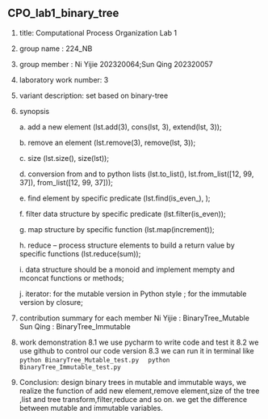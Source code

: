 ## CPO_lab1_binary_tree

1. title: Computational Process Organization Lab 1
2. group name : 224_NB
3. group member : Ni Yijie 202320064;Sun Qing 202320057
4. laboratory work number: 3
5. variant description: set based on binary-tree
6. synopsis
   
    a. add a new element (lst.add(3), cons(lst, 3), extend(lst, 3));
   
    b. remove an element (lst.remove(3), remove(lst, 3));
   
    c. size (lst.size(), size(lst));
   
    d. conversion from and to python lists (lst.to_list(), lst.from_list([12, 99, 37]), from_list([12, 99, 37]));
   
    e. find element by specific predicate (lst.find(is_even_), );
   
    f. filter data structure by specific predicate (lst.filter(is_even));
   
    g. map structure by specific function (lst.map(increment));
   
    h. reduce – process structure elements to build a return value by specific functions (lst.reduce(sum));
   
    i. data structure should be a monoid and implement mempty and mconcat functions or methods;
   
    j. iterator: for the mutable version in Python style ; for the immutable version by closure;
7. contribution summary for each member
    Ni Yijie : BinaryTree_Mutable
    Sun Qing : BinaryTree_Immutable
8. work demonstration
    8.1 we use pycharm to write code and test it
    8.2 we use github to control our code version
    8.3 we can run it in terminal like 
        ` python BinaryTree_Mutable_test.py  `
        ` python BinaryTree_Immutable_test.py`
   
9. Conclusion: design binary trees in mutable and immutable ways, 
   we realize the function of add new element,remove element,size 
   of the tree ,list and tree transform,filter,reduce and so on. 
   we get the difference between mutable and immutable variables.